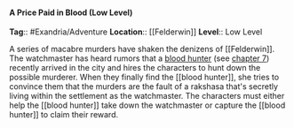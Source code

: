 #### A Price Paid in Blood (Low Level)
**Tag**:: #Exandria/Adventure
**Location**:: [[Felderwin]]
**Level**:: Low Level

 A series of macabre murders have shaken the denizens of [[Felderwin]]. The watchmaster has heard rumors that a [blood hunter](https://www.dndbeyond.com/monsters/blood-hunter) (see [chapter 7](https://www.dndbeyond.com/sources/egtw/wildemount-bestiary#BloodHunter "chapter 7")) recently arrived in the city and hires the characters to hunt down the possible murderer. When they finally find the [[blood hunter]], she tries to convince them that the murders are the fault of a rakshasa that's secretly living within the settlement as the watchmaster. The characters must either help the [[blood hunter]] take down the watchmaster or capture the [[blood hunter]] to claim their reward.
